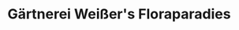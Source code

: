---
title: "Gärtnerei Weißer's Floraparadies"
url: /niedereschach/gaertnerei-weissers-floraparadies/
shop: Garten-Center
---